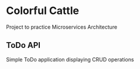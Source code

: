 # Colorful Cattle
Project to practice Microservices Architecture
## ToDo API
Simple ToDo application displaying CRUD operations

